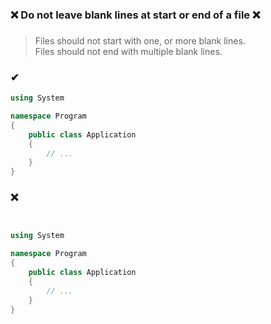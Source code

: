 ### ❌ Do not leave blank lines at start or end of a file ❌
###

> Files should not start with one, or more blank lines.  
> Files should not end with multiple blank lines.

### ✔
``` csharp
using System

namespace Program
{
    public class Application
    {
        // ...
    }
}
```

### ❌ 
``` csharp


using System

namespace Program
{
    public class Application
    {
        // ...
    }
}


```
